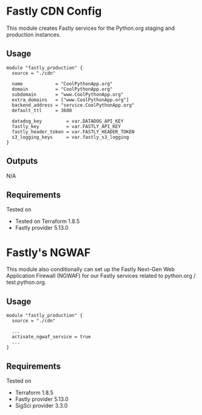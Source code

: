 # Fastly CDN Config

This module creates Fastly services for the Python.org staging and production instances.

## Usage

```hcl
module "fastly_production" {
  source = "./cdn"

  name            = "CoolPythonApp.org"
  domain          = "CoolPythonApp.org"
  subdomain       = "www.CoolPythonApp.org"
  extra_domains   = ["www.CoolPythonApp.org"]
  backend_address = "service.CoolPythonApp.org"
  default_ttl     = 3600

  datadog_key         = var.DATADOG_API_KEY
  fastly_key          = var.FASTLY_API_KEY
  fastly_header_token = var.FASTLY_HEADER_TOKEN
  s3_logging_keys     = var.fastly_s3_logging
}
```

## Outputs

N/A

## Requirements

Tested on 
- Tested on Terraform 1.8.5
- Fastly provider 5.13.0

# Fastly's NGWAF

This module also conditionally can set up the Fastly Next-Gen Web Application Firewall (NGWAF) 
for our Fastly services related to python.org / test.python.org. 

## Usage

```hcl
module "fastly_production" {
  source = "./cdn"

  ...
  activate_ngwaf_service = true
  ...
}
```

## Requirements

Tested on
- Terraform 1.8.5
- Fastly provider 5.13.0
- SigSci provider 3.3.0